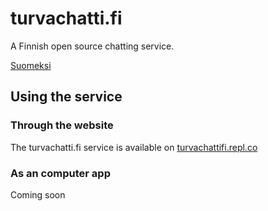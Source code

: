 # turvachatti.fi
A Finnish open source chatting service.

[Suomeksi](README.md)
## Using the service
### Through the website
The turvachatti.fi service is available on [turvachattifi.repl.co](http://turvachattifi.repl.co)
### As an computer app
Coming soon
